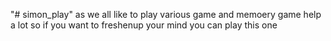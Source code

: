"# simon_play" 
as we all like to play various game and memoery game help a lot so if you want to freshenup your mind you can play this one
